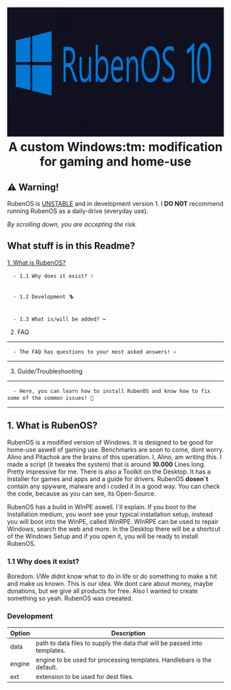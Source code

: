 <h1 align="center">
  <img src="https://raw.githubusercontent.com/WorldOFWindows/RubenOS/main/rubenos_banner.png?token=GHSAT0AAAAAACDVORS6V3D6VQIMJWKG5UKWZECCMWQ" width="1500" height="300" />
A custom Windows:tm: modification for gaming and home-use
  
 
## ⚠️ Warning!

RubenOS is [UNSTABLE](https://example.org) and in development version 1. I **DO NOT** recommend running RubenOS as a daily-drive (everyday use). 

  *By scrolling down, you are accepting the risk.*

  
## What stuff is in this Readme?
  
   [1. What is RubenOS?](https://example.org)
      
  
      - 1.1 Why does it exist? ❔
      
  
      - 1.2 Development 🪜
      
  
      - 1.3 What is/will be added? ↪️

   2. FAQ
   ***
      - The FAQ has questions to your most asked answers! ♾️
   ***
   3. Guide/Troubleshooting
   ***
      - Here, you can learn how to install RubenOS and know how to fix some of the common issues! 🔨
   ***

  
  ## 1. What is RubenOS?
      
RubenOS is a modified version of Windows. It is designed to be good for home-use aswell of gaming use. Benchmarks are soon to come, dont worry. Alino and Pitachok are the brains of this operation. I, Alino, am writing this. I made a script (it tweaks the system) that is around **10.000** Lines long. Pretty impressive for me. There is also a Toolkit on the Desktop. It has a Installer for games and apps and a guide for drivers. RubenOS **dosen`t** contain any spyware, malware and i coded it in a good way. You can check the code, because as you can see, its Open-Source.  

RubenOS has a build in WinPE aswell. I`ll explain. If you boot to the Installation medium, you wont see your typical installation setup, instead you will boot into the WinPE, called WinRPE. WInRPE can be used to repair Windows, search the web and more. In the Desktop there will be a shortcut of the Windows Setup and if you open it, you will be ready to install RubenOS.
  
  ### 1.1 Why does it exist?
  
Boredom. I/We didnt know what to do in life or do something to make a hit and make us known. This is our idea. We dont care about money, maybe donations, but we give all products for free. Also I wanted to create something so yeah. RubenOS was creeated.
  
 ### Development
  
| Option | Description |
| ------ | ----------- |
| data   | path to data files to supply the data that will be passed into templates. |
| engine | engine to be used for processing templates. Handlebars is the default. |
| ext    | extension to be used for dest files. |

  
  
  
  
  
